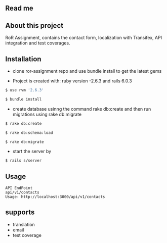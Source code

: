 ## Read me

## About this project

RoR Assignment, contains the contact form, localization with Transifex, API integration and test coverages.


## Installation

* clone ror-assignment repo and use bundle install to get the latest gems

* Project is created with:
  ruby version -2.6.3 and rails 6.0.3


```bash
$ use rvm '2.6.3'
```
```bash
$ bundle install
```

* create database usinng the command rake db:create and then run migrations using rake db:migrate

```bash
$ rake db:create
```
```bash
$ rake db:schema:load
```
```bash
$ rake db:migrate
```
* start the server by
```bash
$ rails s/server
```


## Usage

```
API EndPoint
api/v1/contacts
Usage- http://localhost:3000/api/v1/contacts
```
## supports
* translation
* email 
* test coverage 